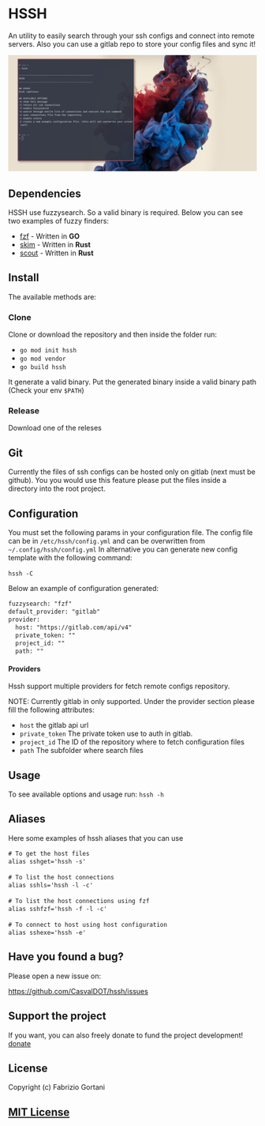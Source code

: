 # HSSH 

An utility to easily search through your ssh configs and connect into remote servers.
Also you can use a gitlab repo to store your config files and sync it!

![Screenshot](https://raw.githubusercontent.com/CasvalDOT/hssh/master/screenshot.png)

## Dependencies
HSSH use fuzzysearch. So a valid binary is required.
Below you can see two examples of fuzzy finders:
- [fzf](https://github.com/junegunn/fzf) - Written in **GO**
- [skim](https://github.com/lotabout/skim) - Written in **Rust**
- [scout](https://github.com/jhbabon/scout) - Written in **Rust**


## Install
The available methods are:

### Clone
Clone or download the repository and then inside the folder run:

- `go mod init hssh`
- `go mod vendor`
- `go build hssh`

It generate a valid binary. Put the generated binary inside a valid binary path (Check your env `$PATH`)

### Release
Download one of the releses

## Git
Currently the files of ssh configs can be hosted only on gitlab (next must be github). You you would use this feature
please put the files inside a directory into the root project.

## Configuration
You must set the following params in your configuration file.
The config file can be in `/etc/hssh/config.yml` and can be overwritten 
from `~/.config/hssh/config.yml`
In alternative you can generate new config template with the
following command:

`hssh -C`

Below an example of configuration generated:

```
fuzzysearch: "fzf"
default_provider: "gitlab"
provider:
  host: "https://gitlab.com/api/v4"
  private_token: ""
  project_id: ""
  path: ""
```

#### Providers
Hssh support multiple providers for fetch remote configs repository.

NOTE: Currently gitlab in only supported.
Under the provider section please fill the following attributes:
- `host` the gitlab api url
- `private_token` The private token use to auth in gitlab.
- `project_id` The ID of the repository where to fetch configuration files
- `path` The subfolder where search files

## Usage
To see available options and usage run:
`hssh -h`

## Aliases

Here some examples of hssh aliases
that you can use

```
# To get the host files
alias sshget='hssh -s'

# To list the host connections
alias sshls='hssh -l -c'

# To list the host connections using fzf
alias sshfzf='hssh -f -l -c'

# To connect to host using host configuration
alias sshexe='hssh -e'
```

## Have you found a bug?

Please open a new issue on:

https://github.com/CasvalDOT/hssh/issues

## Support the project
If you want, you can also freely donate to fund the project development!
[donate](https://paypal.me/FGortani)

## License

Copyright (c) Fabrizio Gortani

[MIT License](http://en.wikipedia.org/wiki/MIT_License)
---
